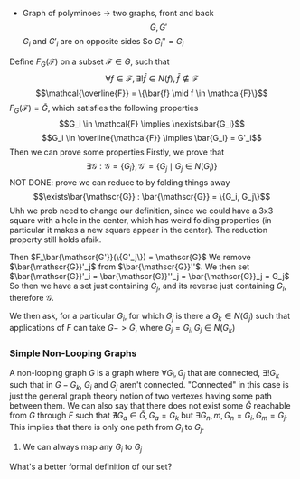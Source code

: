 - Graph of polyminoes -> two graphs, front and back 
$$G, G'$$
$G_i$ and $G'_i$ are on opposite sides
So $G_i'' = G_i$

Define $F_G(\mathcal{F})$ on a subset $\mathcal{F} \in G$, such that 
$$\forall f \in \mathcal{F}, \exists!\bar{f} \in N(f), \bar{f}\notin \mathcal{F}$$ $$\mathcal{\overline{F}} = \{\bar{f} \mid f \in \mathcal{F}\}$$
$F_G(\mathcal{F}) = \bar{G}$, which satisfies the following properties
$$G_i \in \mathcal{F} \implies \nexists\bar{G_i}$$
$$G_i \in \overline{\mathcal{F}} \implies \bar{G_i} = G'_i$$
Then we can prove some properties
Firstly, we prove that 
$$\exists\mathscr{G}: \mathscr{G} = \{G_i\}, \mathscr{G'} = \{G_j \mid G_j \in N(G_i)\}$$
NOT DONE: prove we can reduce to by folding things away
$$\exists\bar{\mathscr{G}} : \bar{\mathscr{G}} = \{G_i, G_j\}$$
Uhh we prob need to change our definition, since we could have a 3x3 square with a hole in the center, which has weird folding properties (in particular it makes a new square appear in the center). The reduction property still holds afaik. 

Then $F_\bar{\mathscr{G'}}(\{G'_j\}) = \mathscr{G}$
We remove $\bar{\mathscr{G}}'_j$ from $\bar{\mathscr{G}}''$. We then set $\bar{\mathscr{G}}'_i = \bar{\mathscr{G}}''_j = \bar{\mathscr{G}}_j = G_j$ So then we have a set just containing $G_j$, and its reverse just containing $G_i$, therefore $\mathscr{G}$.

We then ask, for a particular $G_i$, for which $G_j$ is there a $G_k \in N(G_j)$ such that applications of $F$ can take $G -> \bar{G}$, where $G_j = G_i, G_j \in N(G_k)$

### Simple Non-Looping Graphs

A non-looping graph $G$ is a graph where $\forall G_i, G_j$ that are connected, $\exists! G_k$ such that in $G - G_k$, $G_i$ and $G_j$ aren't connected. "Connected" in this case is just the general graph theory notion of two vertexes having some path between them. We can also say that there does not exist some $\bar{G}$ reachable from $G$ through $F$ such that $\nexists G_a \in \bar{G}, G_a = G_k$ but $\exists G_n,m, G_n = G_i, G_m = G_j$. This implies that there is only one path from $G_i$ to $G_j$. 

1. We can always map any $G_i$ to $G_j$ 


What's a better formal definition of our set?


